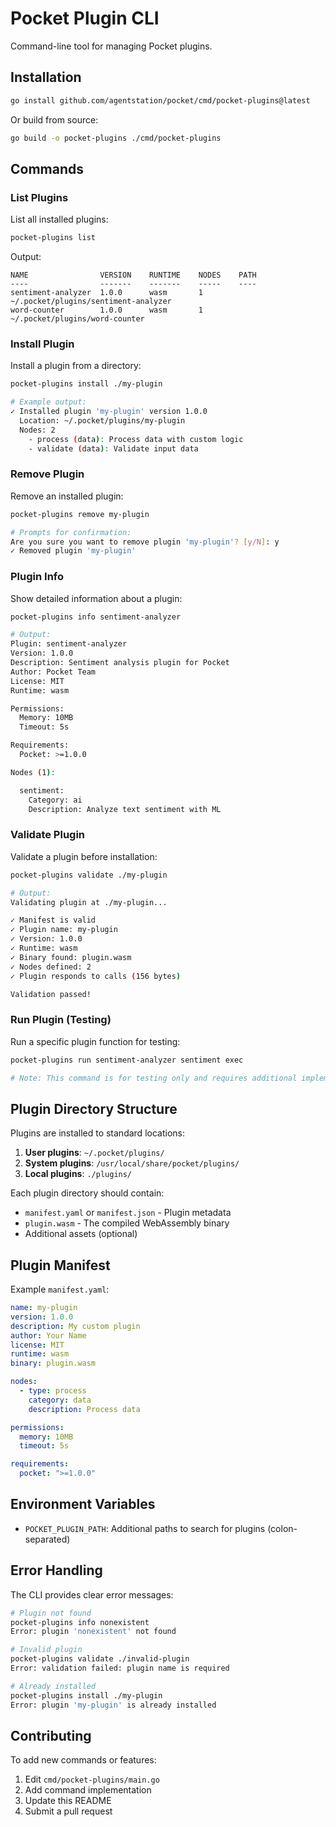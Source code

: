 # Pocket Plugin CLI

Command-line tool for managing Pocket plugins.

## Installation

```bash
go install github.com/agentstation/pocket/cmd/pocket-plugins@latest
```

Or build from source:

```bash
go build -o pocket-plugins ./cmd/pocket-plugins
```

## Commands

### List Plugins

List all installed plugins:

```bash
pocket-plugins list
```

Output:
```
NAME                VERSION    RUNTIME    NODES    PATH
----                -------    -------    -----    ----
sentiment-analyzer  1.0.0      wasm       1        ~/.pocket/plugins/sentiment-analyzer
word-counter        1.0.0      wasm       1        ~/.pocket/plugins/word-counter
```

### Install Plugin

Install a plugin from a directory:

```bash
pocket-plugins install ./my-plugin

# Example output:
✓ Installed plugin 'my-plugin' version 1.0.0
  Location: ~/.pocket/plugins/my-plugin
  Nodes: 2
    - process (data): Process data with custom logic
    - validate (data): Validate input data
```

### Remove Plugin

Remove an installed plugin:

```bash
pocket-plugins remove my-plugin

# Prompts for confirmation:
Are you sure you want to remove plugin 'my-plugin'? [y/N]: y
✓ Removed plugin 'my-plugin'
```

### Plugin Info

Show detailed information about a plugin:

```bash
pocket-plugins info sentiment-analyzer

# Output:
Plugin: sentiment-analyzer
Version: 1.0.0
Description: Sentiment analysis plugin for Pocket
Author: Pocket Team
License: MIT
Runtime: wasm

Permissions:
  Memory: 10MB
  Timeout: 5s

Requirements:
  Pocket: >=1.0.0

Nodes (1):

  sentiment:
    Category: ai
    Description: Analyze text sentiment with ML
```

### Validate Plugin

Validate a plugin before installation:

```bash
pocket-plugins validate ./my-plugin

# Output:
Validating plugin at ./my-plugin...

✓ Manifest is valid
✓ Plugin name: my-plugin
✓ Version: 1.0.0
✓ Runtime: wasm
✓ Binary found: plugin.wasm
✓ Nodes defined: 2
✓ Plugin responds to calls (156 bytes)

Validation passed!
```

### Run Plugin (Testing)

Run a specific plugin function for testing:

```bash
pocket-plugins run sentiment-analyzer sentiment exec

# Note: This command is for testing only and requires additional implementation
```

## Plugin Directory Structure

Plugins are installed to standard locations:

1. **User plugins**: `~/.pocket/plugins/`
2. **System plugins**: `/usr/local/share/pocket/plugins/`
3. **Local plugins**: `./plugins/`

Each plugin directory should contain:
- `manifest.yaml` or `manifest.json` - Plugin metadata
- `plugin.wasm` - The compiled WebAssembly binary
- Additional assets (optional)

## Plugin Manifest

Example `manifest.yaml`:

```yaml
name: my-plugin
version: 1.0.0
description: My custom plugin
author: Your Name
license: MIT
runtime: wasm
binary: plugin.wasm

nodes:
  - type: process
    category: data
    description: Process data

permissions:
  memory: 10MB
  timeout: 5s

requirements:
  pocket: ">=1.0.0"
```

## Environment Variables

- `POCKET_PLUGIN_PATH`: Additional paths to search for plugins (colon-separated)

## Error Handling

The CLI provides clear error messages:

```bash
# Plugin not found
pocket-plugins info nonexistent
Error: plugin 'nonexistent' not found

# Invalid plugin
pocket-plugins validate ./invalid-plugin
Error: validation failed: plugin name is required

# Already installed
pocket-plugins install ./my-plugin
Error: plugin 'my-plugin' is already installed
```

## Contributing

To add new commands or features:

1. Edit `cmd/pocket-plugins/main.go`
2. Add command implementation
3. Update this README
4. Submit a pull request